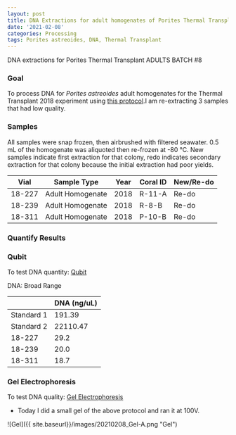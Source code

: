 ```yaml
---
layout: post
title: DNA Extractions for adult homogenates of Porites Thermal Transplant Batch 8
date: '2021-02-08'
categories: Processing
tags: Porites astreoides, DNA, Thermal Transplant
---
```


DNA extractions for Porites Thermal Transplant ADULTS BATCH #8

### Goal
To process DNA for *Porites astreoides* adult homogenates for the Thermal Transplant 2018 experiment using [this protocol](https://kevinhwong1.github.io/KevinHWong_Notebook/DNA-Extractions-for-adult-homogenates-of-Porites-Thermal-Transplant/).I am re-extracting 3 samples that had low quality.

### Samples

All samples were snap frozen, then airbrushed with filtered seawater. 0.5 mL of the homogenate was aliquoted then re-frozen at -80 &deg;C. New samples indicate first extraction for that colony, redo indicates secondary extraction for that colony because the initial extraction had poor yields.

| Vial   	| Sample Type      	| Year 	| Coral ID 	| New/Re-do 	|
|--------	|------------------	|------	|----------	|-----------	|
| 18-227 	| Adult Homogenate 	| 2018 	| R-11-A   	| Re-do     	|
| 18-239 	| Adult Homogenate 	| 2018 	| R-8-B    	| Re-do     	|
| 18-311 	| Adult Homogenate 	| 2018 	| P-10-B   	| Re-do     	|


### Quantify Results

### Qubit

To test DNA quantity: [Qubit](https://github.com/emmastrand/EmmaStrand_Notebook/blob/master/_posts/2019-05-31-Qubit-Protocol.md)  


DNA: Broad Range

|            	| DNA (ng/uL) 	|
|------------	|-------------	|
| Standard 1 	| 191.39      	|
| Standard 2 	| 22110.47    	|
| 18-227     	| 29.2        	|
| 18-239     	| 20.0        	|
| 18-311     	| 18.7        	|

### Gel Electrophoresis
To test DNA quality: [Gel Electrophoresis](https://github.com/emmastrand/EmmaStrand_Notebook/blob/master/_posts/2019-07-16-Gel-Electrophoresis-Protocol.md)

- Today I did a small gel of the above protocol and ran it at 100V.

![Gel]({{ site.baseurl}}/images/20210208_Gel-A.png "Gel")
